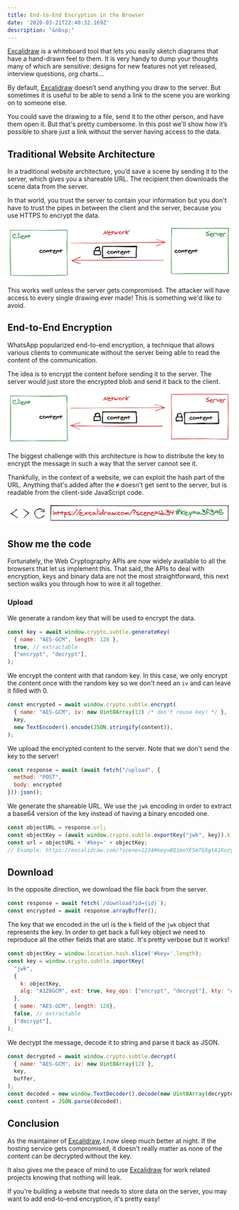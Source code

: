```yaml
---
title: End-to-End Encryption in the Browser
date: '2020-03-21T22:40:32.169Z'
description: "&nbsp;"
---
```


[Excalidraw](https://excalidraw.com/) is a whiteboard tool that lets you easily sketch diagrams that have a hand-drawn feel to them. It is very handy to dump your thoughts many of which are sensitive: designs for new features not yet released, interview questions, org charts...

By default, [Excalidraw](https://excalidraw.com/) doesn’t send anything you draw to the server. But sometimes it is useful to be able to send a link to the scene you are working on to someone else.

You could save the drawing to a file, send it to the other person, and have them open it. But that's pretty cumbersome. In this post we'll show how it’s possible to share just a link without the server having access to the data.

## Traditional Website Architecture

In a traditional website architecture, you’d save a scene by sending it to the server, which gives you a shareable URL. The recipient then downloads the scene data from the server.

In that world, you trust the server to contain your information but you don't have to trust the pipes in between the client and the server, because you use HTTPS to encrypt the data.

[![Untrusted Network](untrusted-network.png)](https://excalidraw.com/#json=5649116445016064,yOfExolZoMhtGnysT3-LWA)

This works well unless the server gets compromised. The attacker will have access to every single drawing ever made! This is something we'd like to avoid.

## End-to-End Encryption

WhatsApp popularized end-to-end encryption, a technique that allows various clients to communicate without the server being able to read the content of the communication.

The idea is to encrypt the content before sending it to the server. The server would just store the encrypted blob and send it back to the client.

[![Untrusted Server](untrusted-server.png)](https://excalidraw.com/#json=5645858175451136,8w-G0ZXiOfRYAn7VWpANxw)

The biggest challenge with this architecture is how to distribute the key to encrypt the message in such a way that the server cannot see it.

Thankfully, in the context of a website, we can exploit the hash part of the URL. Anything that's added after the `#` doesn't get sent to the server, but is readable from the client-side JavaScript code.

[![url](url.png)](https://excalidraw.com/#json=5660568841093120,vki3y9xuEulFVHDqt-PBMw)


## Show me the code

Fortunately, the Web Cryptography APIs are now widely available to all the browsers that let us implement this. That said, the APIs to deal with encryption, keys and binary data are not the most straightforward, this next section walks you through how to wire it all together.

### Upload

We generate a random key that will be used to encrypt the data.

```javascript
const key = await window.crypto.subtle.generateKey(
  { name: "AES-GCM", length: 128 },
  true, // extractable
  ["encrypt", "decrypt"],
);
```

We encrypt the content with that random key. In this case, we only encrypt the content once with the random key so we don't need an `iv` and can leave it filled with 0.

```javascript
const encrypted = await window.crypto.subtle.encrypt(
  { name: "AES-GCM", iv: new Uint8Array(12) /* don't reuse key! */ },
  key,
  new TextEncoder().encode(JSON.stringify(content)),
);
```

We upload the encrypted content to the server. Note that we don't send the key to the server!

```javascript
const response = await (await fetch("/upload", {
  method: "POST",
  body: encrypted
})).json();
```

We generate the shareable URL. We use the `jwk` encoding in order to extract a base64 version of the key instead of having a binary encoded one.

```javascript
const objectURL = response.url;
const objectKey = (await window.crypto.subtle.exportKey("jwk", key)).k;
const url = objectURL + '#key=' + objectKey;
// Example: https://excalidraw.com/?scene=1234#key=BQ1moYESmTEXgtA1KozyVw
```

## Download

In the opposite direction, we download the file back from the server.

```javascript
const response = await fetch(`/download?id={id}`);
const encrypted = await response.arrayBuffer();
```

The key that we encoded in the url is the `k` field of the `jwk` object that represents the key. In order to get back a full key object we need to reproduce all the other fields that are static. It's pretty verbose but it works!

```javascript
const objectKey = window.location.hash.slice('#key='.length);
const key = window.crypto.subtle.importKey(
  "jwk",
  {
    k: objectKey,
    alg: "A128GCM", ext: true, key_ops: ["encrypt", "decrypt"], kty: "oct",
  },
  { name: "AES-GCM", length: 128},
  false, // extractable
  ["decrypt"],
);
```

We decrypt the message, decode it to string and parse it back as JSON.

```javascript
const decrypted = await window.crypto.subtle.decrypt(
  { name: "AES-GCM", iv: new Uint8Array(12) },
  key,
  buffer,
);
const decoded = new window.TextDecoder().decode(new Uint8Array(decrypted));
const content = JSON.parse(decoded);
```

## Conclusion

As the maintainer of [Excalidraw](https://excalidraw.com/), I now sleep much better at night. If the hosting service gets compromised, it doesn't really matter as none of the content can be decrypted without the key.

It also gives me the peace of mind to use [Excalidraw](https://excalidraw.com/) for work related projects knowing that nothing will leak.

If you're building a website that needs to store data on the server, you may want to add end-to-end encryption, it's pretty easy!
